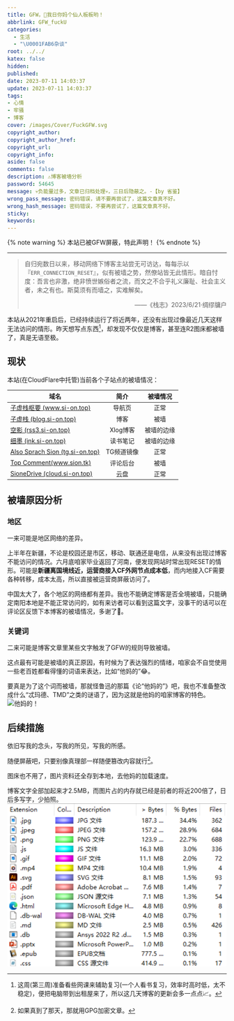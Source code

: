 ```yaml
---
title: GFW，🖕我日你妈个仙人板板哟！
abbrlink: GFW_fuckU
categories:
  - 生活
  - "\U0001FAB6杂谈"
root: ../../
katex: false
hidden: 
published: 
date: 2023-07-11 14:03:37
update: 2023-07-11 14:03:37
tags:
- 心情
- 牢骚
- 博客
cover: /images/Cover/FuckGFW.svg
copyright_author:
copyright_author_href:
copyright_url:
copyright_info:
aside: false
comments: false
description: ⚠博客被墙分析
password: 54645
message: 💀负能量过多，文章已归档处理💀，三日后隐蔽之。-【by 省鉴】
wrong_pass_message: 密码错误，请不要再尝试了，这篇文章真不好。
wrong_hash_message: 密码错误，不要再尝试了，这篇文章真不好。
sticky:
keywords:
---
```


{% note warning %}
本站已被GFW屏蔽，特此声明！
{% endnote %}

-----
> 自归宛数日以来，移动网络下博客主站尝无可访达，每每示以『`ERR_CONNECTION_RESET`』，似有被墙之势，然僚站皆无此情形。暗自忖度：吾言也非激，绝非愤世嫉俗者之流，而文之不合乎礼义廉耻、社会主义者，未之有也。斯莫须有而墙之，实难解矣。
> <p align="right">——《栈志》2023/6/21·绸缪牗户</p>

本站从2021年重启后，已经持续运行了将近两年，还没有出现过像最近几天这样无法访问的情形。昨天想写点东西[^1]，却发现不仅仅是博客，甚至连R2图床都被墙了，真是无语至极。

## 现状
本站(在CloudFlare中托管)当前各个子站点的被墙情况：

| 域名                                                           |    简介    |  被墙情况  |
| -------------------------------------------------------------- |:----------:|:----------:|
| [子虚栈枢要 (www.si-on.top)](https://www.si-on.top/)           |   导航页   |    正常    |
| [子虚栈 (blog.si-on.top)](https://blog.si-on.top/)             |    博客    |    被墙    |
| [空影 (rss3.si-on.top)](https://rss3.si-on.top/)               |  Xlog博客  | 被墙的边缘 |
| [细墨 (ink.si-on.top)](https://ink.si-on.top/)                 |  读书笔记  | 被墙的边缘 |
| [Also Sprach Sion (tg.si-on.top)](https://tg.si-on.top/)       | TG频道镜像 |    正常    |
|  [Top Comment(www.sion.tk)](https://www.sion.tk/ui)     |         评论后台   |       被墙     |
| [SioneDrive (cloud.si-on.top)](https://cloud.si-on.top/zh-CN/) |    云盘    |    正常    |


## 被墙原因分析
### 地区
一来可能是地区网络的差异。

上半年在新疆，不论是校园还是市区，移动、联通还是电信，从来没有出现过博客不能访问的情况。六月底咱家毕业返回了河南，便发现网站时常出现RESET的情形。可能是**新疆离国境线近，运营商接入CF外网节点成本低**，而内地接入CF需要各种转移，成本太高，所以直接被运营商屏蔽访问了。

中国太大了，各个地区的网络都有差异。我也不能确定博客是否全境被墙，只能确定南阳本地是不能正常访问的，如有来访者可以看到这篇文字，没事干的话可以在评论区反馈下本博客的被墙情况，多谢了🙇‍。

### 关键词
二来可能是博客文章里某些文字触发了GFW的规则导致被墙。

这点最有可能是被墙的真正原因，有时候为了表达强烈的情绪，咱家会不自觉使用一些老百姓都看得懂的词语来表达，比如“他妈的”😂。

要真是为了这个词而被墙，那就怪鲁迅的那篇《论“他妈的”》吧，我也不准备整改成什么“忒玛德、TMD”之类的谜语了，因为这就是他妈的咱家博客的特色。
![他妈的！](/images/20230506/Pasted%20image%2020230711140151.png)


## 后续措施
依旧写我的念头，写我的所见，写我的所感。

随便屏蔽吧，只要别像真理部一样随便篡改内容就行[^2]。

图床也不用了，图片资料还全存到本地，去他妈的加载速度。

博客文字全部加起来才2.5MB，而图片占的内存就已经是前者的将近200倍了，日后多写字，少拍照。
![hexo博客Source文件构成 (by WinDirStat) ](../../../images/20230506/Pasted%20image%2020230711152028.png)
  

[^1]: 这周(第三周)准备看些网课来辅助复习(一个人看书复习，效率时高时低，太不稳定)，便把电脑带到出租屋来了，所以这几天博客的更新会多一点点📈。
[^2]: 如果真到了那天，那就用GPG加密文章。